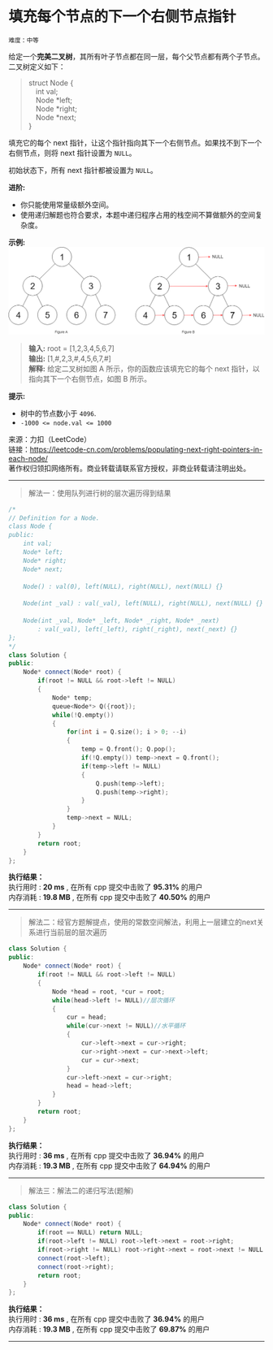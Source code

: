 # 填充每个节点的下一个右侧节点指针 #  
`难度：中等` 

给定一个**完美二叉树**，其所有叶子节点都在同一层，每个父节点都有两个子节点。二叉树定义如下：  
>struct Node {  
>&emsp;int val;  
>&emsp;Node *left;  
>&emsp;Node *right;  
>&emsp;Node *next;  
>}  

填充它的每个 next 指针，让这个指针指向其下一个右侧节点。如果找不到下一个右侧节点，则将 next 指针设置为 `NULL`。

初始状态下，所有 next 指针都被设置为 `NULL`。

**进阶:**  
- 你只能使用常量级额外空间。
- 使用递归解题也符合要求，本题中递归程序占用的栈空间不算做额外的空间复杂度。

**示例:**  
![示例图像](../pic/116_sample.png)  
>**输入:** root = [1,2,3,4,5,6,7]  
>**输出:** [1,#,2,3,#,4,5,6,7,#]  
>**解释:** 给定二叉树如图 A 所示，你的函数应该填充它的每个 next 指针，以指向其下一个右侧节点，如图 B 所示。  

**提示:**  
- 树中的节点数小于 `4096`.
- `-1000 <= node.val <= 1000`

来源：力扣（LeetCode）  
链接：https://leetcode-cn.com/problems/populating-next-right-pointers-in-each-node/  
著作权归领扣网络所有。商业转载请联系官方授权，非商业转载请注明出处。  

---  
>解法一：使用队列进行树的层次遍历得到结果  

```C++  
/*
// Definition for a Node.
class Node {
public:
    int val;
    Node* left;
    Node* right;
    Node* next;

    Node() : val(0), left(NULL), right(NULL), next(NULL) {}

    Node(int _val) : val(_val), left(NULL), right(NULL), next(NULL) {}

    Node(int _val, Node* _left, Node* _right, Node* _next)
        : val(_val), left(_left), right(_right), next(_next) {}
};
*/
class Solution {
public:
    Node* connect(Node* root) {
        if(root != NULL && root->left != NULL)
        {
            Node* temp;
            queue<Node*> Q({root});
            while(!Q.empty())
            {
                for(int i = Q.size(); i > 0; --i)
                {
                    temp = Q.front(); Q.pop();
                    if(!Q.empty()) temp->next = Q.front();
                    if(temp->left != NULL)
                    {
                        Q.push(temp->left);
                        Q.push(temp->right);
                    }
                }
                temp->next = NULL;
            }
        }
        return root;
    }
};
```  

**执行结果：**  
执行用时 : **20 ms** , 在所有 cpp 提交中击败了 **95.31%** 的用户  
内存消耗 : **19.8 MB** , 在所有 cpp 提交中击败了 **40.50%** 的用户  

---  
>解法二：经官方题解提点，使用的常数空间解法，利用上一层建立的next关系进行当前层的层次遍历  

```C++  
class Solution {
public:
    Node* connect(Node* root) {
        if(root != NULL && root->left != NULL)
        {
            Node *head = root, *cur = root;
            while(head->left != NULL)//层次循环
            {
                cur = head;
                while(cur->next != NULL)//水平循环
                {
                    cur->left->next = cur->right;
                    cur->right->next = cur->next->left;
                    cur = cur->next;
                }
                cur->left->next = cur->right;
                head = head->left;
            }
        }
        return root;
    }
};
```  

**执行结果：**  
执行用时 : **36 ms** , 在所有 cpp 提交中击败了 **36.94%** 的用户  
内存消耗 : **19.3 MB** , 在所有 cpp 提交中击败了 **64.94%** 的用户  

---  
>解法三：解法二的递归写法(题解)  

```C++  
class Solution {
public:
    Node* connect(Node* root) {
        if(root == NULL) return NULL;
        if(root->left != NULL) root->left->next = root->right;
        if(root->right != NULL) root->right->next = root->next != NULL ? root->next->left : NULL;
        connect(root->left);
        connect(root->right);
        return root;
    }
};
```  

**执行结果：**  
执行用时 : **36 ms** , 在所有 cpp 提交中击败了 **36.94%** 的用户  
内存消耗 : **19.3 MB** , 在所有 cpp 提交中击败了 **69.87%** 的用户  

---  